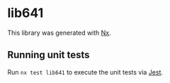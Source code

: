 # lib641

This library was generated with [Nx](https://nx.dev).

## Running unit tests

Run `nx test lib641` to execute the unit tests via [Jest](https://jestjs.io).
